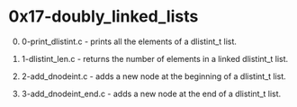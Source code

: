 # 0x17-doubly_linked_lists

0. 0-print_dlistint.c - prints all the elements of a dlistint_t list.

1. 1-dlistint_len.c -  returns the number of elements in a linked dlistint_t list.

2. 2-add_dnodeint.c - adds a new node at the beginning of a dlistint_t list.

3. 3-add_dnodeint_end.c - adds a new node at the end of a dlistint_t list.
